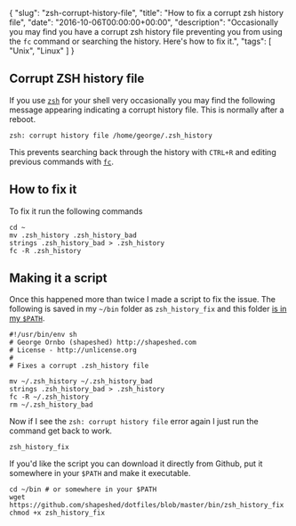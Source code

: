 {
  "slug": "zsh-corrupt-history-file",
  "title": "How to fix a corrupt zsh history file",
  "date": "2016-10-06T00:00:00+00:00",
  "description": "Occasionally you may find you have a corrupt zsh history file preventing you from using the `fc` command or searching the history. Here's how to fix it.", 
"tags": [
    "Unix",
    "Linux"
  ]
}

## Corrupt ZSH history file

If you use  [`zsh`][1] for your shell very occasionally you may find the following message appearing indicating a corrupt history file. This is normally after a reboot.

    zsh: corrupt history file /home/george/.zsh_history

This prevents searching back through the history with `CTRL+R` and editing previous commands with [`fc`][2].

## How to fix it

To fix it run the following commands

    cd ~
    mv .zsh_history .zsh_history_bad
    strings .zsh_history_bad > .zsh_history
    fc -R .zsh_history

## Making it a script

Once this happened more than twice I made a script to fix the issue. The following is saved in my `~/bin` folder as `zsh_history_fix` and this folder [is in my `$PATH`][3].

    #!/usr/bin/env sh
    # George Ornbo (shapeshed) http://shapeshed.com
    # License - http://unlicense.org
    #
    # Fixes a corrupt .zsh_history file

    mv ~/.zsh_history ~/.zsh_history_bad
    strings .zsh_history_bad > .zsh_history
    fc -R ~/.zsh_history
    rm ~/.zsh_history_bad

Now if I see the `zsh: corrupt history file` error again I just run the command get back to work.

    zsh_history_fix

If you'd like the script you can download it directly from Github, put it somewhere in your `$PATH` and make it executable.

    cd ~/bin # or somewhere in your $PATH
    wget https://github.com/shapeshed/dotfiles/blob/master/bin/zsh_history_fix
    chmod +x zsh_history_fix

[1]: http://www.zsh.org/
[2]: https://shapeshed.com/unix-fc/
[3]: https://shapeshed.com/using-custom-shell-scripts-on-osx-or-linux/
